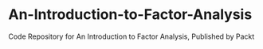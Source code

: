 # An-Introduction-to-Factor-Analysis
Code Repository for An Introduction to Factor Analysis, Published by Packt
